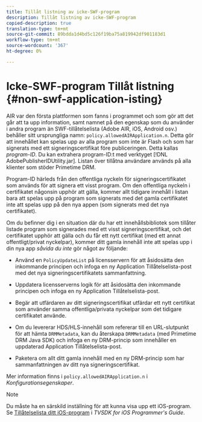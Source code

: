 ```yaml
---
title: Tillåt listning av icke-SWF-program
description: Tillåt listning av icke-SWF-program
copied-description: true
translation-type: tm+mt
source-git-commit: 89bdda1d4bd5c126f19ba75a819942df901183d1
workflow-type: tm+mt
source-wordcount: '367'
ht-degree: 0%

---
```



# Icke-SWF-program Tillåt listning {#non-swf-application-isting}

AIR var den första plattformen som fanns i programmet och som gör att det går att ta upp information, samt namnet på den egenskap som du använder i andra program än SWF-tillåtelselista (Adobe AIR, iOS, Android osv.) behåller sitt ursprungliga namn: `policy.allowedAIRApplication.n`. Detta gör att innehållet kan spelas upp av alla program som inte är Flash och som har signerats med ett signeringscertifikat före publiceringen. Detta kallas *program-ID*. Du kan extrahera program-ID:t med verktyget [!DNL AdobePublisherIDUtility.jar]. Listan över tillåtna användare används på alla klienter som stöder Primetime DRM.

Program-ID härleds från den offentliga nyckeln för signeringscertifikatet som används för att signera ett visst program. Om den offentliga nyckeln i certifikatet någonsin upphör att gälla, kommer allt tidigare innehåll i listan bara att spelas upp på program som signerats med det gamla certifikatet inte att spelas upp på den nya appen (som signerats med det nya certifikatet).

Om du befinner dig i en situation där du har ett innehållsbibliotek som tillåter listade program som signerades med ett visst signeringscertifikat, och det certifikatet upphör att gälla och du får ett nytt certifikat (med ett annat offentligt/privat nyckelpar), kommer ditt gamla innehåll inte att spelas upp i din nya app *såvida du inte* gör något av följande:

* Använd en `PolicyUpdateList` på licensservern för att åsidosätta den inkommande principen och infoga en ny Application Tillåtelselista-post med det nya signeringscertifikatets sammanfattning.
* Uppdatera licensserverns logik för att åsidosätta den inkommande principen och infoga en ny Application Tillåtelselista-post.
* Begär att utfärdaren av ditt signeringscertifikat utfärdar ett nytt certifikat som använder samma offentliga/privata nyckelpar som det tidigare certifikatet använde.
* Om du levererar HDS/HLS-innehåll som refererar till en URL-slutpunkt för att hämta `DRMMetadata`, kan du återskapa `DRMMetadata` (med Primetime DRM Java SDK) och infoga en ny DRM-princip som innehåller en uppdaterad Application Tillåtelselista-post.

* Paketera om allt ditt gamla innehåll med en ny DRM-princip som har sammanfattningen av ditt nya signeringscertifikat.

Mer information finns i `policy.allowedAIRApplication.n` i *Konfigurationsegenskaper*.

>[!NOTE]
>
>Du måste ha en särskild inställning för att kunna visa upp ett iOS-program. Se [Tillåtelselista ditt iOS-program](../../../../../programming/tvsdk-3x-ios-prog/ios-3x-drm-content-security/ios-3x-allowlist-your-ios-application.md) i *TVSDK for iOS Programmer&#39;s Guide*.
